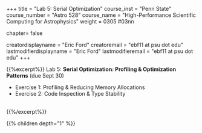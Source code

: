 +++
title = "Lab 5: Serial Optimization"
course_inst = "Penn State"
course_number = "Astro 528"
course_name = "High-Performance Scientific Computing for Astrophysics"
weight = 0305  #03nn

chapter= false

creatordisplayname = "Eric Ford"
creatoremail = "ebf11 at psu dot edu"
lastmodifierdisplayname = "Eric Ford"
lastmodifieremail = "ebf11 at psu dot edu"
+++


{{%excerpt%}}
Lab 5: **Serial Optimization: Profiling & Optimization Patterns** (due Sept 30)
- Exercise 1: Profiling & Reducing Memory Allocations
- Exercise 2: Code Inspection & Type Stability
<br />
{{%/excerpt%}}

{{% children depth="1" %}}
